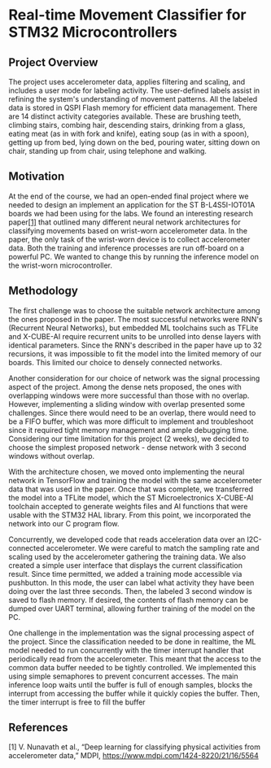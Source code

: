 # Real-time Movement Classifier for STM32 Microcontrollers

## Project Overview
The project uses accelerometer data, applies filtering and scaling, and includes a user mode for labeling activity. The user-defined labels assist in refining
the system's understanding of movement patterns. All the labeled data is stored in QSPI Flash memory for efficient data management. There are 14 distinct activity categories available. These are brushing teeth, climbing stairs, combing hair, descending stairs, drinking from a glass, eating meat (as in with fork and knife), eating soup (as in with a spoon), getting up from bed, lying down on the bed, pouring water, sitting down on chair, standing up from chair, using telephone and walking.

## Motivation
At the end of the course, we had an open-ended final project where we needed to design an implement an application for the ST B-L4S5I-IOT01A boards we had been using for the labs. We found an interesting research paper[[1]](#1) that outlined many different neural network architectures for classifying movements based on wrist-worn accelerometer data. In the paper, the only task of the wrist-worn device is to collect accelerometer data. Both the training and inference processes are run off-board on a powerful PC. We wanted to change this by running the inference model on the wrist-worn microcontroller.

## Methodology
The first challenge was to choose the suitable network architecture among the ones proposed in the paper. The most successful networks were RNN's (Recurrent Neural Networks), but embedded ML toolchains such as TFLite and X-CUBE-AI require recurrent units to be unrolled into dense layers with identical parameters. Since the RNN's described in the paper have up to 32 recursions, it was impossible to fit the model into the limited memory of our boards. This limited our choice to densely connected networks.

Another consideration for our choice of network was the signal processing aspect of the project. Among the dense nets proposed, the ones with overlapping windows were more successful than those with no overlap. However, implementing a sliding window with overlap presented some challenges. Since there would need to be an overlap, there would need to be a FIFO buffer, which was more difficult to implement and troubleshoot since it required tight memory management and ample debugging time. Considering our time limitation for this project (2 weeks), we decided to choose the simplest proposed network - dense network with 3 second windows without overlap.

With the architecture chosen, we moved onto implementing the neural network in TensorFlow and training the model with the same accelerometer data that was used in the paper. Once that was complete, we transferred the model into a TFLite model, which the ST Microelectronics X-CUBE-AI toolchain accepted to generate weights files and AI functions that were usable with the STM32 HAL library. From this point, we incorporated the network into our C program flow.

Concurrently, we developed code that reads acceleration data over an I2C-connected accelerometer. We were careful to match the sampling rate and scaling used by the accelerometer gathering the training data. We also created a simple user interface that displays the current classification result. Since time permitted, we added a training mode accessible via pushbutton. In this mode, the user can label what activity they have been doing over the last three seconds. Then, the labeled 3 second window is saved to flash memory. If desired, the contents of flash memory can be dumped over UART terminal, allowing further training of the model on the PC.

One challenge in the implementation was the signal processing aspect of the project. Since the classification needed to be done in realtime, the ML model needed to run concurrently with the timer interrupt handler that periodically read from the accelerometer. This meant that the access to the common data buffer needed to be tightly controlled. We implemented this using simple semaphores to prevent concurrent accesses. The main inference loop waits until the buffer is full of enough samples, blocks the interrupt from accessing the buffer while it quickly copies the buffer. Then, the timer interrupt is free to fill the buffer 

## References
<a id="1">[1]</a>
V. Nunavath et al., “Deep learning for classifying physical activities from accelerometer data,” MDPI, https://www.mdpi.com/1424-8220/21/16/5564
